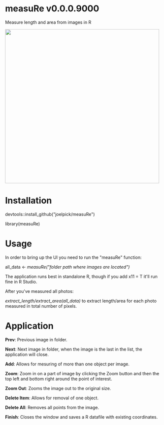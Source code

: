 # measuRe v0.0.0.9000

Measure length and area from images in R

<img src= "https://user-images.githubusercontent.com/37153494/92573295-7b331300-f27d-11ea-82e8-1ccd15116f35.jpg" width="500" height="500" />


# Installation

devtools::install_github("joelpick/measuRe")

library(measuRe)


# Usage

In order to bring up the UI you need to run the "measuRe" function:

all_data <- *measuRe("folder path where images are located")*

The application runs best in standalone R, though if you add x11 = T it'll run fine in R Studio.


After you've measured all photos:

*extract_length/extract_area(all_data)* to extract length/area for each photo measured in total number of pixels.


# Application

**Prev**: Previous image in folder.

**Next**: Next image in folder, when the image is the last in the list, the application will close.

**Add**: Allows for mesuring of more than one object per image.

**Zoom**: Zoom in on a part of image by clicking the Zoom button and then the top left and bottom right around the point of interest.

**Zoom Out**: Zooms the image out to the original size.

**Delete Item**: Allows for removal of one object.

**Delete All**: Removes all points from the image.

**Finish**: Closes the window and saves a R datafile with existing coordinates.
